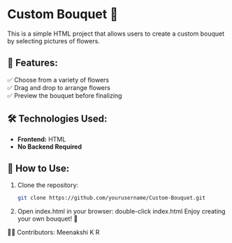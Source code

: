 # Custom Bouquet  💐

This is a simple HTML project that allows users to create a custom bouquet by selecting pictures of flowers.

## 🌸 Features:
✅ Choose from a variety of flowers  
✅ Drag and drop to arrange flowers  
✅ Preview the bouquet before finalizing  

## 🛠️ Technologies Used:
- **Frontend:** HTML  
- **No Backend Required**  

## 📌 How to Use:
1. Clone the repository:
   ```sh
   git clone https://github.com/yourusername/Custom-Bouquet.git
2. Open index.html in your browser:
double-click index.html
Enjoy creating your own bouquet! 💐

👨‍💻 Contributors:
Meenakshi K R
